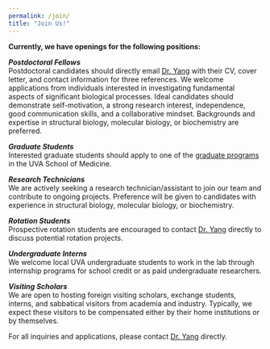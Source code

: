 ```yaml
---
permalink: /join/
title: "Join Us!"
---
```


**Currently, we have openings for the following positions:**  

**_Postdoctoral Fellows_**  
Postdoctoral candidates should directly email [Dr. Yang](mailto:wfw7nc@virginia.edu) with their CV, cover letter, and contact information for three references. We welcome applications from individuals interested in investigating fundamental aspects of significant biological processes. Ideal candidates should demonstrate self-motivation, a strong research interest, independence, good communication skills, and a collaborative mindset. Backgrounds and expertise in structural biology, molecular biology, or biochemistry are preferred.  

**_Graduate Students_**  
Interested graduate students should apply to one of the [graduate programs](https://med.virginia.edu/bims/programs/) in the UVA School of Medicine.  

**_Research Technicians_**  
We are actively seeking a research technician/assistant to join our team and contribute to ongoing projects. Preference will be given to candidates with experience in structural biology, molecular biology, or biochemistry.  

**_Rotation Students_**  
Prospective rotation students are encouraged to contact [Dr. Yang](mailto:wfw7nc@virginia.edu) directly to discuss potential rotation projects.  

**_Undergraduate Interns_**  
We welcome local UVA undergraduate students to work in the lab through internship programs for school credit or as paid undergraduate researchers.  

**_Visiting Scholars_**  
We are open to hosting foreign visiting scholars, exchange students, interns, and sabbatical visitors from academia and industry. Typically, we expect these visitors to be compensated either by their home institutions or by themselves.  

For all inquiries and applications, please contact [Dr. Yang](mailto:wfw7nc@virginia.edu) directly.  
